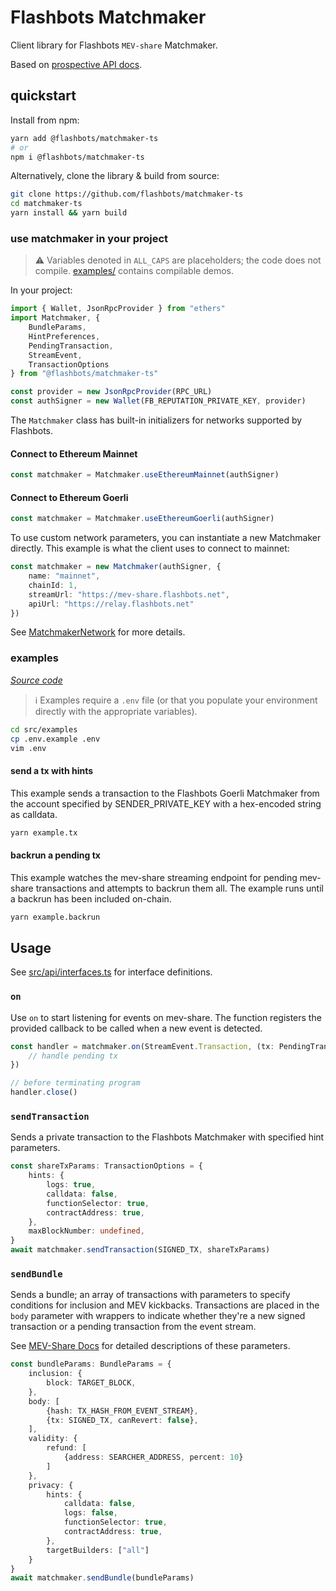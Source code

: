 # Flashbots Matchmaker

Client library for Flashbots `MEV-share` Matchmaker.

Based on [prospective API docs](https://flashbots.notion.site/PUBLIC-Prospective-MEV-Share-API-docs-28610c583e5b485d92b62daf6e0cc874).

## quickstart

Install from npm:

```sh
yarn add @flashbots/matchmaker-ts
# or
npm i @flashbots/matchmaker-ts
```

Alternatively, clone the library & build from source:

```sh
git clone https://github.com/flashbots/matchmaker-ts
cd matchmaker-ts
yarn install && yarn build
```

### use matchmaker in your project

> :warning: Variables denoted in `ALL_CAPS` are placeholders; the code does not compile. [examples/](#examples) contains compilable demos.

In your project:

```typescript
import { Wallet, JsonRpcProvider } from "ethers"
import Matchmaker, {
    BundleParams,
    HintPreferences,
    PendingTransaction,
    StreamEvent,
    TransactionOptions
} from "@flashbots/matchmaker-ts"

const provider = new JsonRpcProvider(RPC_URL)
const authSigner = new Wallet(FB_REPUTATION_PRIVATE_KEY, provider)
```

The `Matchmaker` class has built-in initializers for networks supported by Flashbots.

#### Connect to Ethereum Mainnet

```typescript
const matchmaker = Matchmaker.useEthereumMainnet(authSigner)
```

#### Connect to Ethereum Goerli

```typescript
const matchmaker = Matchmaker.useEthereumGoerli(authSigner)
```

To use custom network parameters, you can instantiate a new Matchmaker directly. This example is what the client uses to connect to mainnet:

```typescript
const matchmaker = new Matchmaker(authSigner, {
    name: "mainnet",
    chainId: 1,
    streamUrl: "https://mev-share.flashbots.net",
    apiUrl: "https://relay.flashbots.net"
})
```

See [MatchmakerNetwork](/src/api/interfaces.ts#L15) for more details.

### examples

_[Source code](./src/examples/)_

> :information_source: Examples require a `.env` file (or that you populate your environment directly with the appropriate variables).

```sh
cd src/examples
cp .env.example .env
vim .env
```

#### send a tx with hints

This example sends a transaction to the Flashbots Goerli Matchmaker from the account specified by SENDER_PRIVATE_KEY with a hex-encoded string as calldata.

```sh
yarn example.tx
```

#### backrun a pending tx

This example watches the mev-share streaming endpoint for pending mev-share transactions and attempts to backrun them all. The example runs until a backrun has been included on-chain.

```sh
yarn example.backrun
```

## Usage

See [src/api/interfaces.ts](src/api/interfaces.ts) for interface definitions.

### `on`

Use `on` to start listening for events on mev-share. The function registers the provided callback to be called when a new event is detected.

```typescript
const handler = matchmaker.on(StreamEvent.Transaction, (tx: PendingTransaction) => {
    // handle pending tx
})

// before terminating program
handler.close()
```

### `sendTransaction`

Sends a private transaction to the Flashbots Matchmaker with specified hint parameters.

```typescript
const shareTxParams: TransactionOptions = {
    hints: {
        logs: true,
        calldata: false,
        functionSelector: true,
        contractAddress: true,
    },
    maxBlockNumber: undefined,
}
await matchmaker.sendTransaction(SIGNED_TX, shareTxParams)
```

### `sendBundle`

Sends a bundle; an array of transactions with parameters to specify conditions for inclusion and MEV kickbacks. Transactions are placed in the `body` parameter with wrappers to indicate whether they're a new signed transaction or a pending transaction from the event stream.

See [MEV-Share Docs](https://github.com/flashbots/mev-share/blob/main/src/mev_sendBundle.md) for detailed descriptions of these parameters.

```typescript
const bundleParams: BundleParams = {
    inclusion: {
        block: TARGET_BLOCK,
    },
    body: [
        {hash: TX_HASH_FROM_EVENT_STREAM},
        {tx: SIGNED_TX, canRevert: false},
    ],
    validity: {
        refund: [
            {address: SEARCHER_ADDRESS, percent: 10}
        ]
    },
    privacy: {
        hints: {
            calldata: false,
            logs: false,
            functionSelector: true,
            contractAddress: true,
        },
        targetBuilders: ["all"]
    }
}
await matchmaker.sendBundle(bundleParams)
```
